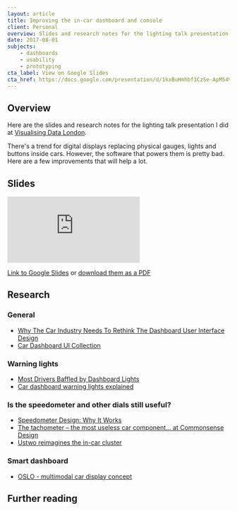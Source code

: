 ```yaml
---
layout: article
title: Improving the in-car dashboard and console
client: Personal
overview: Slides and research notes for the lighting talk presentation I did at Visualising Data London.
date: 2017-08-01
subjects: 
    - dashboards
    - usability
    - prototyping
cta_label: View on Google Slides
cta_href: https://docs.google.com/presentation/d/1kxBuHmhbf1CzSe-ApM54Vh962DHiHwe1E8zfulMCdas/edit?usp=sharing
---
```


## Overview
Here are the slides and research notes for the lighting talk presentation I did at [Visualising Data London](https://www.meetup.com/Visualising-Data-London/).

There's a trend for digital displays replacing physical gauges, lights and buttons inside cars. However, the software that powers them is pretty bad. Here are a few improvements that will help a lot.

## Slides
<div class="iframe article__block">
    <iframe class="iframe__embed" src="https://docs.google.com/presentation/d/1kxBuHmhbf1CzSe-ApM54Vh962DHiHwe1E8zfulMCdas/embed?start=false&loop=false&delayms=3000" frameborder="0" allowfullscreen="true" mozallowfullscreen="true" webkitallowfullscreen="true"></iframe>
</div>

[Link to Google Slides](https://docs.google.com/presentation/d/1kxBuHmhbf1CzSe-ApM54Vh962DHiHwe1E8zfulMCdas/edit?usp=sharing) or [download them as a PDF](https://docs.google.com/presentation/d/1kxBuHmhbf1CzSe-ApM54Vh962DHiHwe1E8zfulMCdas/edit?usp=sharing)

## Research
### General
- [Why The Car Industry Needs To Rethink The Dashboard User Interface Design](https://techcrunch.com/2015/10/08/why-the-car-industry-needs-to-rethink-the-dashboard-user-interface-design/)
- [Car Dashboard UI Collection](https://medium.com/@dnevozhai/car-dashboard-ui-collection-123ce3ab5303)

### Warning lights
- [Most Drivers Baffled by Dashboard Lights](https://www.livescience.com/38579-drivers-confused-dashboard-lights.html)
- [Car dashboard warning lights explained](https://www.confused.com/on-the-road/maintenance/dashboard-warning-lights-explained)

### Is the speedometer and other dials still useful?
- [Speedometer Design: Why It Works](https://visual.ly/blog/speedometer-design-why-it-works/)
- [The tachometer – the most useless car component… at Commonsense Design](http://designblog.nzeldes.com/2008/10/the-tachometer-the-most-useless-car-component/comment-page-1/)
- [Ustwo reimagines the in-car cluster](https://vimeo.com/119123983)

###  Smart dashboard
- [OSLO - multimodal car display concept](https://www.terriechan.com/car-display)

## Further reading
